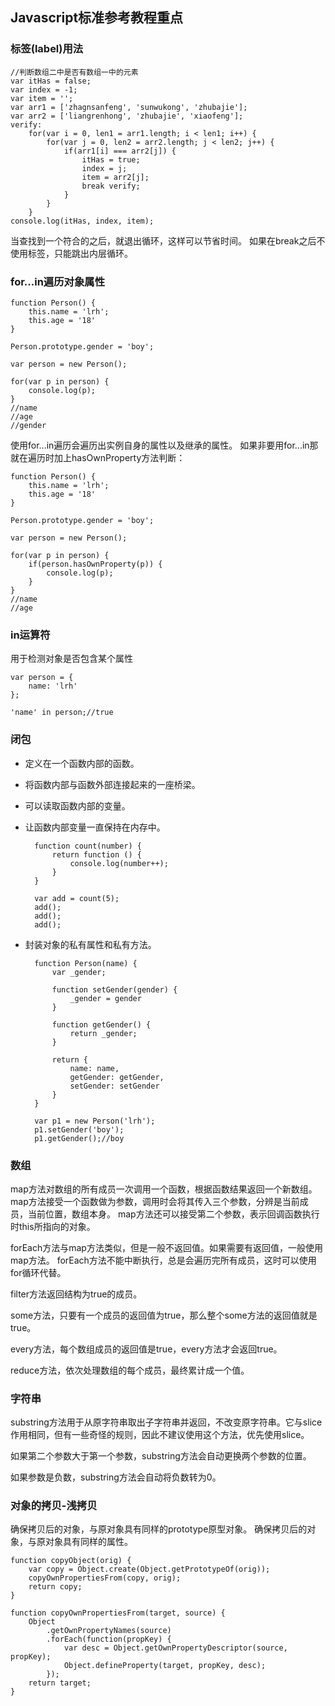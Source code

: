 ## Javascript标准参考教程重点

### 标签(label)用法

    //判断数组二中是否有数组一中的元素
    var itHas = false;
    var index = -1;
    var item = '';
    var arr1 = ['zhagnsanfeng', 'sunwukong', 'zhubajie'];
    var arr2 = ['liangrenhong', 'zhubajie', 'xiaofeng'];
    verify:
        for(var i = 0, len1 = arr1.length; i < len1; i++) {
            for(var j = 0, len2 = arr2.length; j < len2; j++) {
                if(arr1[i] === arr2[j]) {
                    itHas = true;
                    index = j;
                    item = arr2[j];
                    break verify;
                }
            }
        }
    console.log(itHas, index, item);

当查找到一个符合的之后，就退出循环，这样可以节省时间。
如果在break之后不使用标签，只能跳出内层循环。

### for...in遍历对象属性

    function Person() {
        this.name = 'lrh';
        this.age = '18'
    }

    Person.prototype.gender = 'boy';

    var person = new Person();

    for(var p in person) {
        console.log(p);
    }
    //name
    //age
    //gender

使用for...in遍历会遍历出实例自身的属性以及继承的属性。
如果非要用for...in那就在遍历时加上hasOwnProperty方法判断：

    function Person() {
        this.name = 'lrh';
        this.age = '18'
    }

    Person.prototype.gender = 'boy';

    var person = new Person();

    for(var p in person) {
        if(person.hasOwnProperty(p)) {
            console.log(p);
        }
    }
    //name
    //age

### in运算符

用于检测对象是否包含某个属性

    var person = {
        name: 'lrh'
    };

    'name' in person;//true

### 闭包

- 定义在一个函数内部的函数。
- 将函数内部与函数外部连接起来的一座桥梁。
- 可以读取函数内部的变量。
- 让函数内部变量一直保持在内存中。

        function count(number) {
            return function () {
                console.log(number++);
            }
        }

        var add = count(5);
        add();
        add();
        add();

- 封装对象的私有属性和私有方法。

        function Person(name) {
            var _gender;

            function setGender(gender) {
                _gender = gender
            }

            function getGender() {
                return _gender;
            }

            return {
                name: name,
                getGender: getGender,
                setGender: setGender
            }
        }

        var p1 = new Person('lrh');
        p1.setGender('boy');
        p1.getGender();//boy

### 数组

map方法对数组的所有成员一次调用一个函数，根据函数结果返回一个新数组。
map方法接受一个函数做为参数，调用时会将其传入三个参数，分辨是当前成员，当前位置，数组本身。
map方法还可以接受第二个参数，表示回调函数执行时this所指向的对象。

forEach方法与map方法类似，但是一般不返回值。如果需要有返回值，一般使用map方法。
forEach方法不能中断执行，总是会遍历完所有成员，这时可以使用for循环代替。

filter方法返回结构为true的成员。

some方法，只要有一个成员的返回值为true，那么整个some方法的返回值就是true。

every方法，每个数组成员的返回值是true，every方法才会返回true。

reduce方法，依次处理数组的每个成员，最终累计成一个值。

### 字符串

substring方法用于从原字符串取出子字符串并返回，不改变原字符串。它与slice作用相同，但有一些奇怪的规则，因此不建议使用这个方法，优先使用slice。

如果第二个参数大于第一个参数，substring方法会自动更换两个参数的位置。

如果参数是负数，substring方法会自动将负数转为0。


### 对象的拷贝-浅拷贝

确保拷贝后的对象，与原对象具有同样的prototype原型对象。
确保拷贝后的对象，与原对象具有同样的属性。

    function copyObject(orig) {
        var copy = Object.create(Object.getPrototypeOf(orig));
        copyOwnPropertiesFrom(copy, orig);
        return copy;
    }

    function copyOwnPropertiesFrom(target, source) {
        Object
            .getOwnPropertyNames(source)
            .forEach(function(propKey) {
                var desc = Object.getOwnPropertyDescriptor(source, propKey);
                Object.defineProperty(target, propKey, desc);
            });
        return target;
    }




